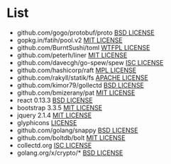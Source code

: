 # List
- github.com/gogo/protobuf/proto [BSD LICENSE](https://github.com/gogo/protobuf/blob/master/LICENSE)
- gopkg.in/fatih/pool.v2 [MIT LICENSE](https://github.com/fatih/pool/blob/v2.0.0/LICENSE)
- github.com/BurntSushi/toml [WTFPL LICENSE](https://github.com/BurntSushi/toml/blob/master/COPYING)
- github.com/peterh/liner [MIT LICENSE](https://github.com/peterh/liner/blob/master/COPYING)
- github.com/davecgh/go-spew/spew [ISC LICENSE](https://github.com/davecgh/go-spew/blob/master/LICENSE)
- github.com/hashicorp/raft [MPL LICENSE](https://github.com/hashicorp/raft/blob/master/LICENSE)
- github.com/rakyll/statik/fs [APACHE LICENSE](https://github.com/rakyll/statik/blob/master/LICENSE)
- github.com/kimor79/gollectd [BSD LICENSE](https://github.com/kimor79/gollectd/blob/master/LICENSE)
- github.com/bmizerany/pat [MIT LICENSE](https://github.com/bmizerany/pat#license)
- react 0.13.3 [BSD LICENSE](https://github.com/facebook/react/blob/master/LICENSE)
- bootstrap 3.3.5 [MIT LICENSE](https://github.com/twbs/bootstrap/blob/master/LICENSE)
- jquery 2.1.4 [MIT LICENSE](https://github.com/jquery/jquery/blob/master/LICENSE.txt)
- glyphicons [LICENSE](http://glyphicons.com/license/)
- github.com/golang/snappy [BSD LICENSE](https://github.com/golang/snappy/blob/master/LICENSE)
- github.com/boltdb/bolt [MIT LICENSE](https://github.com/boltdb/bolt/blob/master/LICENSE)
- collectd.org [ISC LICENSE](https://github.com/collectd/go-collectd/blob/master/LICENSE)
- golang.org/x/crypto/* [BSD LICENSE](https://github.com/golang/crypto/blob/master/LICENSE)

